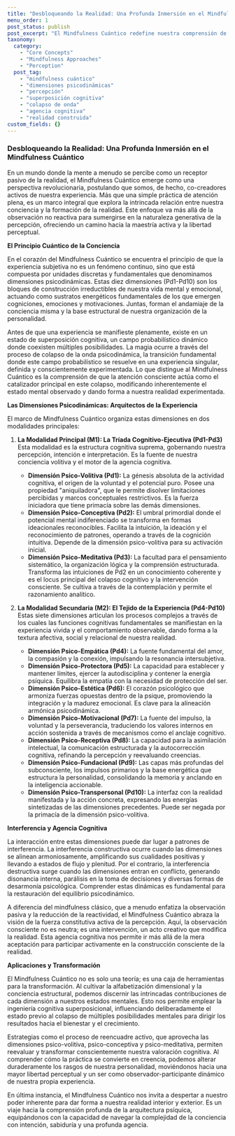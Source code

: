 ```yaml
---
title: "Desbloqueando la Realidad: Una Profunda Inmersión en el Mindfulness Cuántico"
menu_order: 1
post_status: publish
post_excerpt: "El Mindfulness Cuántico redefine nuestra comprensión de la conciencia, posicionando al individuo como un co-creador activo de su realidad. Más allá de la observación pasiva, este enfoque explora cómo nuestras percepciones y dimensiones psicodinámicas fundamentales dan forma a cada experiencia, ofreciendo herramientas para una transformación profunda y una mayor agencia cognitiva."
taxonomy:
  category:
    - "Core Concepts"
    - "Mindfulness Approaches"
    - "Perception"
  post_tag:
    - "mindfulness cuántico"
    - "dimensiones psicodinámicas"
    - "percepción"
    - "superposición cognitiva"
    - "colapso de onda"
    - "agencia cognitiva"
    - "realidad construida"
custom_fields: {}
---
```


### Desbloqueando la Realidad: Una Profunda Inmersión en el Mindfulness Cuántico

En un mundo donde la mente a menudo se percibe como un receptor pasivo de la realidad, el Mindfulness Cuántico emerge como una perspectiva revolucionaria, postulando que somos, de hecho, co-creadores activos de nuestra experiencia. Más que una simple práctica de atención plena, es un marco integral que explora la intrincada relación entre nuestra conciencia y la formación de la realidad. Este enfoque va más allá de la observación no reactiva para sumergirse en la naturaleza generativa de la percepción, ofreciendo un camino hacia la maestría activa y la libertad perceptual.

**El Principio Cuántico de la Conciencia**

En el corazón del Mindfulness Cuántico se encuentra el principio de que la experiencia subjetiva no es un fenómeno continuo, sino que está compuesta por unidades discretas y fundamentales que denominamos dimensiones psicodinámicas. Estas diez dimensiones (Pd1-Pd10) son los bloques de construcción irreductibles de nuestra vida mental y emocional, actuando como sustratos energéticos fundamentales de los que emergen cogniciones, emociones y motivaciones. Juntas, forman el andamiaje de la conciencia misma y la base estructural de nuestra organización de la personalidad.

Antes de que una experiencia se manifieste plenamente, existe en un estado de superposición cognitiva, un campo probabilístico dinámico donde coexisten múltiples posibilidades. La magia ocurre a través del proceso de colapso de la onda psicodinámica, la transición fundamental donde este campo probabilístico se resuelve en una experiencia singular, definida y conscientemente experimentada. Lo que distingue al Mindfulness Cuántico es la comprensión de que la atención consciente actúa como el catalizador principal en este colapso, modificando inherentemente el estado mental observado y dando forma a nuestra realidad experimentada.

**Las Dimensiones Psicodinámicas: Arquitectos de la Experiencia**

El marco de Mindfulness Cuántico organiza estas dimensiones en dos modalidades principales:

1.  **La Modalidad Principal (M1): La Tríada Cognitivo-Ejecutiva (Pd1-Pd3)**
    Esta modalidad es la estructura cognitiva suprema, gobernando nuestra percepción, intención e interpretación. Es la fuente de nuestra conciencia volitiva y el motor de la agencia cognitiva.

    *   **Dimensión Psico-Volitiva (Pd1):** La génesis absoluta de la actividad cognitiva, el origen de la voluntad y el potencial puro. Posee una propiedad "aniquiladora", que le permite disolver limitaciones percibidas y marcos conceptuales restrictivos. Es la fuerza iniciadora que tiene primacía sobre las demás dimensiones.
    *   **Dimensión Psico-Conceptiva (Pd2):** El umbral primordial donde el potencial mental indiferenciado se transforma en formas ideacionales reconocibles. Facilita la intuición, la ideación y el reconocimiento de patrones, operando a través de la cognición intuitiva. Depende de la dimensión psico-volitiva para su activación inicial.
    *   **Dimensión Psico-Meditativa (Pd3):** La facultad para el pensamiento sistemático, la organización lógica y la comprensión estructurada. Transforma las intuiciones de Pd2 en un conocimiento coherente y es el locus principal del colapso cognitivo y la intervención consciente. Se cultiva a través de la contemplación y permite el razonamiento analítico.

2.  **La Modalidad Secundaria (M2): El Tejido de la Experiencia (Pd4-Pd10)**
    Estas siete dimensiones articulan los procesos complejos a través de los cuales las funciones cognitivas fundamentales se manifiestan en la experiencia vivida y el comportamiento observable, dando forma a la textura afectiva, social y relacional de nuestra realidad.

    *   **Dimensión Psico-Empática (Pd4):** La fuente fundamental del amor, la compasión y la conexión, impulsando la resonancia intersubjetiva.
    *   **Dimensión Psico-Protectora (Pd5):** La capacidad para establecer y mantener límites, ejercer la autodisciplina y contener la energía psíquica. Equilibra la empatía con la necesidad de protección del ser.
    *   **Dimensión Psico-Estética (Pd6):** El corazón psicológico que armoniza fuerzas opuestas dentro de la psique, promoviendo la integración y la madurez emocional. Es clave para la alineación armónica psicodinámica.
    *   **Dimensión Psico-Motivacional (Pd7):** La fuente del impulso, la voluntad y la perseverancia, traduciendo los valores internos en acción sostenida a través de mecanismos como el anclaje cognitivo.
    *   **Dimensión Psico-Receptiva (Pd8):** La capacidad para la asimilación intelectual, la comunicación estructurada y la autocorrección cognitiva, refinando la percepción y reevaluando creencias.
    *   **Dimensión Psico-Fundacional (Pd9):** Las capas más profundas del subconsciente, los impulsos primarios y la base energética que estructura la personalidad, consolidando la memoria y anclando en la inteligencia accionable.
    *   **Dimensión Psico-Transpersonal (Pd10):** La interfaz con la realidad manifestada y la acción concreta, expresando las energías sintetizadas de las dimensiones precedentes. Puede ser negada por la primacía de la dimensión psico-volitiva.

**Interferencia y Agencia Cognitiva**

La interacción entre estas dimensiones puede dar lugar a patrones de interferencia. La interferencia constructiva ocurre cuando las dimensiones se alinean armoniosamente, amplificando sus cualidades positivas y llevando a estados de flujo y plenitud. Por el contrario, la interferencia destructiva surge cuando las dimensiones entran en conflicto, generando disonancia interna, parálisis en la toma de decisiones y diversas formas de desarmonía psicológica. Comprender estas dinámicas es fundamental para la restauración del equilibrio psicodinámico.

A diferencia del mindfulness clásico, que a menudo enfatiza la observación pasiva y la reducción de la reactividad, el Mindfulness Cuántico abraza la visión de la fuerza constitutiva activa de la percepción. Aquí, la observación consciente no es neutra; es una intervención, un acto creativo que modifica la realidad. Esta agencia cognitiva nos permite ir más allá de la mera aceptación para participar activamente en la construcción consciente de la realidad.

**Aplicaciones y Transformación**

El Mindfulness Cuántico no es solo una teoría; es una caja de herramientas para la transformación. Al cultivar la alfabetización dimensional y la conciencia estructural, podemos discernir las intrincadas contribuciones de cada dimensión a nuestros estados mentales. Esto nos permite emplear la ingeniería cognitiva superposicional, influenciando deliberadamente el estado previo al colapso de múltiples posibilidades mentales para dirigir los resultados hacia el bienestar y el crecimiento.

Estrategias como el proceso de reencuadre activo, que aprovecha las dimensiones psico-volitiva, psico-conceptiva y psico-meditativa, permiten reevaluar y transformar conscientemente nuestra valoración cognitiva. Al comprender cómo la práctica se convierte en creencia, podemos alterar duraderamente los rasgos de nuestra personalidad, moviéndonos hacia una mayor libertad perceptual y un ser como observador-participante dinámico de nuestra propia experiencia.

En última instancia, el Mindfulness Cuántico nos invita a despertar a nuestro poder inherente para dar forma a nuestra realidad interior y exterior. Es un viaje hacia la comprensión profunda de la arquitectura psíquica, equipándonos con la capacidad de navegar la complejidad de la conciencia con intención, sabiduría y una profunda agencia.